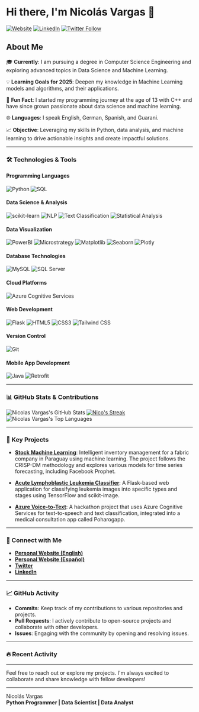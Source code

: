 # Hi there, I'm Nicolás Vargas 👋 

[![Website](https://img.shields.io/website?label=My%20Website&style=for-the-badge&url=https%3A%2F%2Fnicolasvargaszz.github.io%2Fcvs-page%2F)](https://nicolasvargaszz.github.io/Cv-Page-English/)
[![LinkedIn](https://img.shields.io/badge/LinkedIn-%230077B5.svg?&style=for-the-badge&logo=linkedin&logoColor=white)](https://www.linkedin.com/in/nicol%C3%A1s-vargas-41bb67253/)
[![Twitter Follow](https://img.shields.io/twitter/follow/nicoelingeniero?color=1DA1F2&logo=twitter&style=for-the-badge)](https://twitter.com/nicoelingeniero)

## About Me

🎓 **Currently**: I am pursuing a degree in Computer Science Engineering and exploring advanced topics in Data Science and Machine Learning.

💡 **Learning Goals for 2025**: Deepen my knowledge in Machine Learning models and algorithms, and their applications.

🌟 **Fun Fact**: I started my programming journey at the age of 13 with C++ and have since grown passionate about data science and machine learning.

🌐 **Languages**: I speak English, German, Spanish, and Guarani.

📈 **Objective**: Leveraging my skills in Python, data analysis, and machine learning to drive actionable insights and create impactful solutions.

---

### 🛠️ Technologies & Tools

#### Programming Languages
![Python](https://img.shields.io/badge/Python-3776AB?style=flat&logo=python&logoColor=white)
![SQL](https://img.shields.io/badge/SQL-4479A1?style=flat&logo=sql&logoColor=white)


#### Data Science & Analysis
![scikit-learn](https://img.shields.io/badge/scikit--learn-F7931E?style=flat&logo=scikit-learn&logoColor=white)
![NLP](https://img.shields.io/badge/NLP-9B9B9B?style=flat&logo=python&logoColor=white)
![Text Classification](https://img.shields.io/badge/Text%20Classification-009688?style=flat&logo=python&logoColor=white)
![Statistical Analysis](https://img.shields.io/badge/Statistical%20Analysis-4CAF50?style=flat&logo=python&logoColor=white)

#### Data Visualization
![PowerBI](https://img.shields.io/badge/Power%20BI-F2C811?style=flat&logo=powerbi&logoColor=white)
![Microstrategy](https://img.shields.io/badge/Microstrategy-FB2D42?style=flat&logo=microstrategy&logoColor=white)
![Matplotlib](https://img.shields.io/badge/Matplotlib-003366?style=flat&logo=python&logoColor=white)
![Seaborn](https://img.shields.io/badge/Seaborn-6D4C41?style=flat&logo=python&logoColor=white)
![Plotly](https://img.shields.io/badge/Plotly-3F7BEB?style=flat&logo=plotly&logoColor=white)

#### Database Technologies
![MySQL](https://img.shields.io/badge/MySQL-4479A1?style=flat&logo=mysql&logoColor=white)
![SQL Server](https://img.shields.io/badge/SQL%20Server-CC2927?style=flat&logo=microsoftsqlserver&logoColor=white)

#### Cloud Platforms
![Azure Cognitive Services](https://img.shields.io/badge/Azure%20Cognitive%20Services-00A4EF?style=flat&logo=microsoftazure&logoColor=white)

#### Web Development
![Flask](https://img.shields.io/badge/Flask-000000?style=flat&logo=flask&logoColor=white)
![HTML5](https://img.shields.io/badge/HTML5-E34F26?style=flat&logo=html5&logoColor=white)
![CSS3](https://img.shields.io/badge/CSS3-1572B6?style=flat&logo=css3&logoColor=white)
![Tailwind CSS](https://img.shields.io/badge/Tailwind%20CSS-38B2AC?style=flat&logo=tailwindcss&logoColor=white)

#### Version Control
![Git](https://img.shields.io/badge/Git-F05032?style=flat&logo=git&logoColor=white)

#### Mobile App Development
![Java](https://img.shields.io/badge/Java-007396?style=flat&logo=java&logoColor=white)
![Retrofit](https://img.shields.io/badge/Retrofit-2E7D32?style=flat&logo=retrofit&logoColor=white)

---

### 📊 GitHub Stats & Contributions

![Nicolas Vargas's GitHub Stats](https://github-readme-stats.vercel.app/api?username=nicolasvargaszz&theme=vue-dark&show_icons=true&hide_border=true&count_private=true)
[![Nico's Streak](https://streak-stats.demolab.com?user=nicolasvargaszz&theme=highcontrast&hide_border=true)](https://git.io/streak-stats)
![Nicolas Vargas's Top Languages](https://github-readme-stats.vercel.app/api/top-langs/?username=nicolasvargaszz&theme=vue-dark&show_icons=true&hide_border=true&layout=compact)

---

### 📂 Key Projects

- **[Stock Machine Learning](https://github.com/nicolasvargaszz/stock-MachineLearning)**: Intelligent inventory management for a fabric company in Paraguay using machine learning. The project follows the CRISP-DM methodology and explores various models for time series forecasting, including Facebook Prophet.

- **[Acute Lymphoblastic Leukemia Classifier](https://github.com/nicolasvargaszz/acute-lymphoblastic-leukemia-classifier)**: A Flask-based web application for classifying leukemia images into specific types and stages using TensorFlow and scikit-image.

- **[Azure Voice-to-Text](https://github.com/nicolasvargaszz/Azure-Voice-to-Text)**: A hackathon project that uses Azure Cognitive Services for text-to-speech and text classification, integrated into a medical consultation app called Poharogapp.

---

### 💬 Connect with Me

- **[Personal Website (English)](https://nicolasvargaszz.github.io/Cv-Page-English/)**
- **[Personal Website (Español)](https://nicolasvargaszz.github.io/cv-page/)**
- **[Twitter](https://twitter.com/nicoelingeniero)**
- **[LinkedIn](https://www.linkedin.com/in/nicol%C3%A1s-vargas-41bb67253/)**

---

### 📈 GitHub Activity

- **Commits**: Keep track of my contributions to various repositories and projects.
- **Pull Requests**: I actively contribute to open-source projects and collaborate with other developers.
- **Issues**: Engaging with the community by opening and resolving issues.

---

### 🔥 Recent Activity

<!--START_SECTION:activity-->
<!--END_SECTION:activity-->

---

Feel free to reach out or explore my projects. I'm always excited to collaborate and share knowledge with fellow developers!

---

Nicolás Vargas  
**Python Programmer | Data Scientist | Data Analyst**
